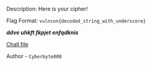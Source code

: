 
Description:
Here is your cipher!

Flag Format: `vulncon{decoded_string_with_underscore}`

***ddve uhkft fkpjet enfqdknis***

[Chall file](https://mega.nz/file/oWJSHLzA#U3WsSbNbME1jIWT9pWk91IZAOGsCRKhD70cDOwRI4ro)

Author - `Cyberbyte000`



